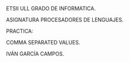 ETSII ULL GRADO DE INFORMATICA.

ASIGNATURA PROCESADORES DE LENGUAJES.

PRACTICA:

COMMA SEPARATED VALUES.

IVÁN GARCÍA CAMPOS.